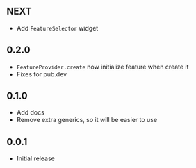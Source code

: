 ## NEXT

- Add `FeatureSelector` widget

## 0.2.0

- `FeatureProvider.create` now initialize feature when create it
- Fixes for pub.dev

## 0.1.0

- Add docs
- Remove extra generics, so it will be easier to use

## 0.0.1

- Initial release
